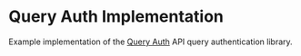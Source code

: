 # Query Auth Implementation

Example implementation of the [Query
Auth](https://github.com/jeremykendall/query-auth) API query authentication
library.
